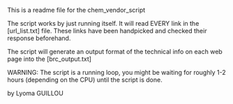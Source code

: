 This is a readme file for the chem_vendor_script

The script works by just running itself.
It will read EVERY link in the [url_list.txt] file. These links have been handpicked and checked their response beforehand.

The script will generate an output format of the technical info on each web page into the [brc_output.txt]

WARNING: The script is a running loop, you might be waiting for roughly 1-2 hours (depending on the CPU) until the script is done.


by Lyoma GUILLOU
